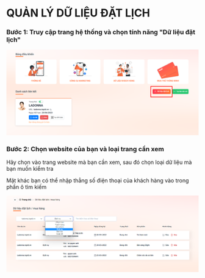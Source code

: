 # QUẢN LÝ DỮ LIỆU ĐẶT LỊCH



### Bước 1: Truy cập trang hệ thống và chọn tính năng "Dữ liệu đặt lịch"

![](<.gitbook/assets/image (20).png>)

### Bước 2: Chọn website của bạn và loại trang cần xem

Hãy chọn vào trang website mà bạn cần xem, sau đó chọn loại dữ liệu mà bạn muốn kiểm tra

Mặt khác bạn có thể nhập thẳng số điện thoại của khách hàng vào trong phần ô tìm kiếm&#x20;

![](<.gitbook/assets/image (3).png>)


